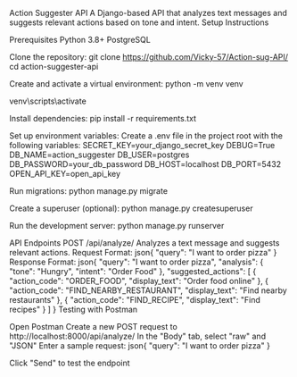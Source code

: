 Action Suggester API
A Django-based API that analyzes text messages and suggests relevant actions based on tone and intent.
Setup Instructions

Prerequisites
Python 3.8+
PostgreSQL



Clone the repository:
git clone https://github.com/Vicky-57/Action-sug-API/
cd action-suggester-api

Create and activate a virtual environment:
python -m venv venv

venv\scripts\activate  

Install dependencies:
pip install -r requirements.txt

Set up environment variables:
Create a .env file in the project root with the following variables:
SECRET_KEY=your_django_secret_key
DEBUG=True
DB_NAME=action_suggester
DB_USER=postgres
DB_PASSWORD=your_db_password
DB_HOST=localhost
DB_PORT=5432
OPEN_API_KEY=open_api_key

Run migrations:
python manage.py migrate

Create a superuser (optional):
python manage.py createsuperuser

Run the development server:
python manage.py runserver


API Endpoints
POST /api/analyze/
Analyzes a text message and suggests relevant actions.
Request Format:
json{
  "query": "I want to order pizza"
}
Response Format:
json{
  "query": "I want to order pizza",
  "analysis": {
    "tone": "Hungry",
    "intent": "Order Food"
  },
  "suggested_actions": [
    {
      "action_code": "ORDER_FOOD",
      "display_text": "Order food online"
    },
    {
      "action_code": "FIND_NEARBY_RESTAURANT",
      "display_text": "Find nearby restaurants"
    },
    {
      "action_code": "FIND_RECIPE",
      "display_text": "Find recipes"
    }
  ]
}
Testing with Postman

Open Postman
Create a new POST request to http://localhost:8000/api/analyze/
In the "Body" tab, select "raw" and "JSON"
Enter a sample request:
json{
  "query": "I want to order pizza"
}

Click "Send" to test the endpoint
